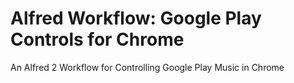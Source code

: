 # Alfred Workflow: Google Play Controls for Chrome

An Alfred 2 Workflow for Controlling Google Play Music in Chrome
